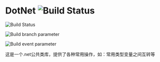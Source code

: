 # DotNet ![Build Status](https://github.com/lhwsa2010/DotNet/actions/workflows/build.yml/badge.svg)



![Build Status](https://github.com/lhwsa2010/DotNet/actions/workflows/test.yml/badge.svg)

![Build branch parameter](https://github.com/lhwsa2010/DotNet/actions/workflows/test.yml/badge.svg?branch=master)

![Build event parameter](https://github.com/lhwsa2010/DotNet/actions/workflows/test.yml/badge.svg?event=pull_request)

这是一个.net公共类库，提供了各种常用操作，如：常用类型变量之间互转等
